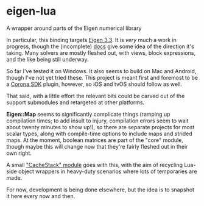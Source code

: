 # eigen-lua
A wrapper around parts of the Eigen numerical library

In particular, this binding targets [Eigen 3.3](http://eigen.tuxfamily.org/index.php?title=Main_Page). It is
_very_ much a work in progress, though the (incomplete) [docs](https://ggcrunchy.github.io/corona-plugin-docs/DOCS/eigen/api.html)
give some idea of the direction it's taking. Many solvers are mostly fleshed out, with views, block expressions,
and the like being still underway.

So far I've tested it on Windows. It also seems to build on Mac and Android, though I've not yet tried these. This project is meant first and foremost to be a [Corona SDK](https://coronalabs.com) plugin, however, so iOS and tvOS should follow as well.

That said, with a little effort the relevant bits could be carved out of the support submodules and retargeted
at other platforms.

**Eigen::Map** seems to significantly complicate things (ramping up compilation times; to add insult to injury,
compilation errors seem to wait about twenty minutes to show up!), so there are separate projects for most scalar
types, along with compile-time options to include maps and strided maps. At the moment, boolean matrices are part
of the "core" module, though maybe this will change now that they're fairly fleshed out in their own right.

A small ["CacheStack" module](https://gist.github.com/ggcrunchy/1a653cc1e4555baba7991bfa06bb6a85) goes with this,
with the aim of recycling Lua-side object wrappers in heavy-duty scenarios where lots of temporaries are made.

For now, development is being done elsewhere, but the idea is to snapshot it here every now and then.
